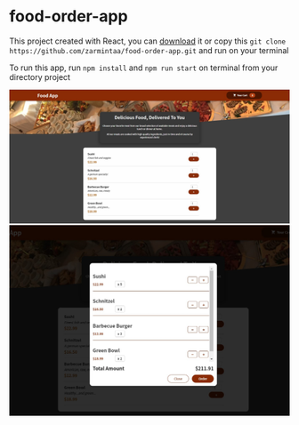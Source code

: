 # food-order-app

This project created with React, you can [download](https://github.com/zarmintaa/food-order-app/archive/refs/heads/main.zip) it or copy this `git clone https://github.com/zarmintaa/food-order-app.git` and run on your terminal 

To run this app, run `npm install` and `npm run start` on terminal from your directory project

<img src="src/assets/food-app1.jpg" />
<img src="src/assets/food2.jpg" />

